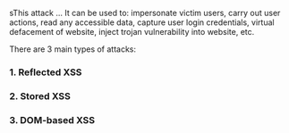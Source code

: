 sThis attack ...
It can be used to: impersonate victim users, carry out user actions, read any accessible data, capture user login credentials, virtual defacement of website, inject trojan vulnerability into website, etc.

There are 3 main types of attacks:
### 1. Reflected XSS
### 2. Stored XSS
### 3. DOM-based XSS